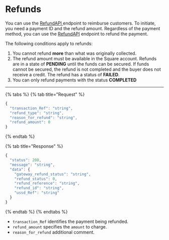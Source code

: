 # Refunds

You can use the [RefundAPI ](https://squadinc.gitbook.io/squad-api/api-endpoints#refunds)endpoint to reimburse customers. To initiate, you need a payment ID and the refund amount. Regardless of the payment method, you can use the [RefundAPI](https://squadinc.gitbook.io/squad-api/api-endpoints#refunds) endpoint to refund the payment.

The following conditions apply to refunds:

1. You cannot refund **more** than what was originally collected.
2. The refund amount must be available in the Square account. Refunds are in a state of **PENDING** until the funds can be secured. If funds cannot be secured, the refund is not completed and the buyer does not receive a credit. The refund has a status of **FAILED**.
3. You can only refund payments with the status **COMPLETED**

****

{% tabs %}
{% tab title="Request" %}
```javascript
{
  "transaction_Ref": "string",
  "refund_type": "string",
  "reason_for_refund": "string",
  "refund_amount": 0
}

```
{% endtab %}

{% tab title="Response" %}
```javascript
{
  "status": 200,
  "message": "string",
  "data": {
    "gateway_refund_status": "string",
    "refund_status": 0,
    "refund_reference": "string",
    "refund_id": "string",
    "ussd_Ref": "string"
  }
}
```
{% endtab %}
{% endtabs %}

* `transaction_Ref` identifies the payment being refunded.
* `refund_amount` specifies the `amount` to charge.&#x20;
* `reason_for_refund` additional comment.
